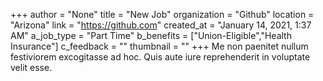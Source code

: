 +++
author = "None"
title = "New Job"
organization = "Github"
location = "Arizona"
link = "https://github.com"
created_at = "January 14, 2021, 1:37 AM"
a_job_type = "Part Time"
b_benefits = ["Union-Eligible","Health Insurance"]
c_feedback = ""
thumbnail = ""
+++
Me non paenitet nullum festiviorem excogitasse ad hoc. Quis aute iure reprehenderit in voluptate velit esse.